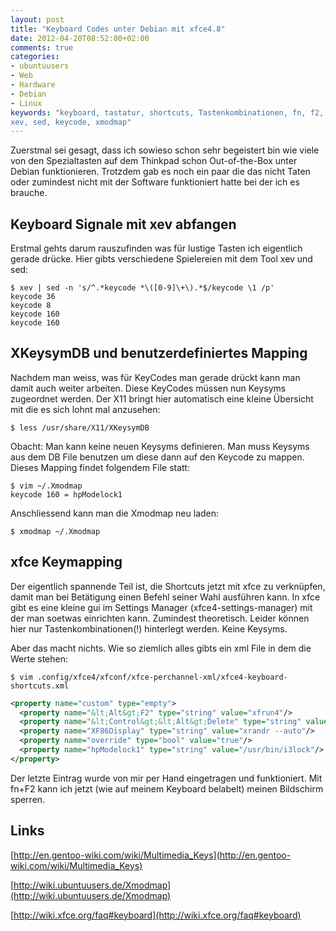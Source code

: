 ```yaml
---
layout: post
title: "Keyboard Codes unter Debian mit xfce4.8"
date: 2012-04-20T08:52:00+02:00
comments: true
categories:
- ubuntuusers
- Web
- Hardware
- Debian
- Linux
keywords: "keyboard, tastatur, shortcuts, Tastenkombinationen, fn, f2, xfce,
xev, sed, keycode, xmodmap"
---
```


Zuerstmal sei gesagt, dass ich sowieso schon sehr begeistert bin wie viele von
den Spezialtasten auf dem Thinkpad schon Out-of-the-Box unter Debian
funktionieren. Trotzdem gab es noch ein paar die das nicht Taten oder zumindest
nicht mit der Software funktioniert hatte bei der ich es brauche.

## Keyboard Signale mit xev abfangen

Erstmal gehts darum rauszufinden was für lustige Tasten ich eigentlich gerade
drücke. Hier gibts verschiedene Spielereien mit dem Tool xev und sed:

    $ xev | sed -n 's/^.*keycode *\([0-9]\+\).*$/keycode \1 /p'
    keycode 36
    keycode 8
    keycode 160
    keycode 160

## XKeysymDB und benutzerdefiniertes Mapping

Nachdem man weiss, was für KeyCodes man gerade drückt kann man damit auch weiter
arbeiten. Diese KeyCodes müssen nun Keysyms zugeordnet werden.
Der X11 bringt hier automatisch eine kleine Übersicht mit die es sich
lohnt mal anzusehen:

    $ less /usr/share/X11/XKeysymDB

Obacht: Man kann keine neuen Keysyms definieren. Man muss Keysyms aus dem DB
File benutzen um diese dann auf den Keycode zu mappen. Dieses Mapping
findet folgendem File statt:

    $ vim ~/.Xmodmap
    keycode 160 = hpModelock1

Anschliessend kann man die Xmodmap neu laden:

    $ xmodmap ~/.Xmodmap

## xfce Keymapping

Der eigentlich spannende Teil ist, die Shortcuts jetzt mit xfce zu verknüpfen,
damit man bei Betätigung einen Befehl seiner Wahl ausführen kann. In xfce gibt
es eine kleine gui im Settings Manager (xfce4-settings-manager) mit der man
soetwas einrichten kann. Zumindest theoretisch. Leider können hier nur
Tastenkombinationen(!) hinterlegt werden. Keine Keysyms.

Aber das macht nichts. Wie so ziemlich alles gibts ein xml File in dem die Werte
stehen:

    $ vim .config/xfce4/xfconf/xfce-perchannel-xml/xfce4-keyboard-shortcuts.xml

``` xml xfce4-keyboard-shortcuts.xml
<property name="custom" type="empty">
  <property name="&lt;Alt&gt;F2" type="string" value="xfrun4"/>
  <property name="&lt;Control&gt;&lt;Alt&gt;Delete" type="string" value="xflock4"/>
  <property name="XF86Display" type="string" value="xrandr --auto"/>
  <property name="override" type="bool" value="true"/>
  <property name="hpModelock1" type="string" value="/usr/bin/i3lock"/>
</property>
```
Der letzte Eintrag wurde von mir per Hand eingetragen und funktioniert. Mit
fn+F2 kann ich jetzt (wie auf meinem Keyboard belabelt) meinen Bildschirm
sperren.

## Links

[http://en.gentoo-wiki.com/wiki/Multimedia_Keys](http://en.gentoo-wiki.com/wiki/Multimedia_Keys)

[http://wiki.ubuntuusers.de/Xmodmap](http://wiki.ubuntuusers.de/Xmodmap)

[http://wiki.xfce.org/faq#keyboard](http://wiki.xfce.org/faq#keyboard)
